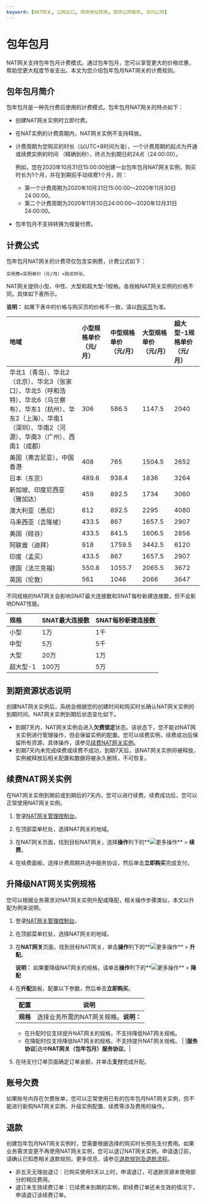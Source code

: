 ```yaml
---
keyword: [NAT网关, 公网出口, 网络地址转换, 提供公网服务, 访问公网]
---
```


# 包年包月

NAT网关支持包年包月计费模式。通过包年包月，您可以享受更大的价格优惠，帮助您更大程度节省支出。本文为您介绍包年包月NAT网关的计费规则。

## 包年包月简介

包年包月是一种先付费后使用的计费模式。包年包月NAT网关的特点如下：

-   创建NAT网关实例时立即付费。
-   在NAT实例的计费周期内，NAT网关实例不支持释放。
-   计费周期为您购买的时长（以UTC+8时间为准），一个计费周期的起点为开通或续费实例的时间 （精确到秒），终点为到期日的24点（24:00:00）。

    例如，您在2020年10月31日15:00:00创建一台包年包月NAT网关实例，购买时长为1个月，并在到期前手动续费1个月，则：

    -   第一个计费周期为2020年10月31日15:00:00～2020年11月30日24:00:00。
    -   第二个计费周期为2020年11月30日24:00:00～2020年12月31日24:00:00。
-   包年包月不支持转换为按量付费。

## 计费公式

包年包月NAT网关的计费项仅包含实例费，计费公式如下：

```
实例费=实例单价（元/月）×购买时长。
```

NAT网关提供小型、中性、大型和超大型-1规格。各规格NAT网关实例的价格不同，具体如下表所示。

**说明：** 如果下表中的价格与购买页的价格不一致，请以[购买页](https://common-buy.aliyun.com/?commodityCode=nat_gw_pre&regionId=cn-qingdao#/buy)为准。

|地域|小型规格单价（元/月）|中型规格单价（元/月）|大型规格单价（元/月）|超大型-1规格单价（元/月）|
|:-|:----------|:----------|:----------|:-------------|
|华北1（青岛）、华北2（北京）、华北3（张家口）、华北5（呼和浩特）、华北6（乌兰察布）、华东1（杭州）、华东2（上海）、华南1（深圳）、华南2（河源）、华南3（广州）、西南1（成都）|306|586.5|1147.5|2040|
|美国（弗吉尼亚）、中国香港|408|765|1504.5|2652|
|日本（东京）|489.6|938.4|1836|3264|
|新加坡、印度尼西亚（雅加达）|459|892.5|1734|3060|
|澳大利亚（悉尼）|612|892.5|2295|4080|
|马来西亚（吉隆坡）|433.5|867|1657.5|2907|
|美国（硅谷）|433.5|841.5|1606.5|2856|
|阿联酋（迪拜）|918|1759.5|3442.5|6120|
|印度（孟买）|433.5|867|1657.5|2907|
|德国（法兰克福）|550.8|1055.7|2065.5|3672|
|英国（伦敦）|561|1046|2066|3647|

不同规格的NAT网关会影响SNAT最大连接数和SNAT每秒新建连接数，但不会影响DNAT性能。

|规格|SNAT最大连接数|SNAT每秒新建连接数|
|:-|:--------|:----------|
|小型|1万|1千|
|中型|5万|5千|
|大型|20万|1万|
|超大型-1|100万|5万|

## 到期资源状态说明

创建NAT网关实例后，系统会根据您的创建时间和购买时长确认NAT网关实例的到期时间。NAT网关实例到期后状态变化如下。

-   到期7天内，NAT网关实例会进入**欠费锁定**状态。该状态下，您不能对NAT网关实例进行管理操作，但会保留实例的配置。您可以续费实例，续费成功后保留所有资源，具体操作，请参见[续费NAT网关实例](#section_bml_m6z_ayh)。
-   到期7天内未完成续费或续费不成功，到期7天后，该NAT网关实例将被释放，实例被释放后相关配置和数据将被永久删除，不可恢复。

## 续费NAT网关实例

在NAT网关实例到期前或到期后的7天内，您可以进行续费。续费成功后，您可以正常使用NAT网关实例。

1.  登录[NAT网关管理控制台](https://vpc.console.aliyun.com/nat)。

2.  在顶部菜单栏处，选择NAT网关的地域。

3.  在NAT网关页面，找到目标NAT网关，选择**操作**列下的**![更多操作](https://static-aliyun-doc.oss-accelerate.aliyuncs.com/assets/img/zh-CN/2081359951/p103337.png)** \> **续费**。

4.  在续费面板，选择计费周期并选中服务协议，然后单击**立即购买**完成支付。


## 升降级NAT网关实例规格

您可以根据业务需求对NAT网关实例升配或降配，相关操作步骤类似，本文以升配为例来说明。

1.  登录[NAT网关管理控制台](https://vpc.console.aliyun.com/nat)。

2.  在顶部菜单栏处，选择NAT网关的地域。

3.  在**NAT网关**页面，找到目标NAT网关，单击**操作**列下的**![更多操作](https://static-aliyun-doc.oss-accelerate.aliyuncs.com/assets/img/zh-CN/2081359951/p103337.png)** \> **升配**。

    **说明：** 如果要降级NAT网关的规格，请单击**操作**列下的**![更多操作](https://static-aliyun-doc.oss-accelerate.aliyuncs.com/assets/img/zh-CN/2081359951/p103337.png)** \> **降配**

4.  在**升配**面板，配置以下参数，然后单击**立即购买**。

    |配置|说明|
    |--|--|
    |**规格**|选择业务所需的NAT网关规格。**说明：**

    -   在升配时仅支持提升NAT网关的规格，不支持降低NAT网关规格。
    -   在降配时仅支持降低NAT网关的规格，不支持提升NAT网关规格。 |
    |**服务协议**|选中**NAT网关（包年包月）服务协议**。|

5.  在待支付订单页面确定订单金额，并单击**支付**完成升配。


## 账号欠费

如果账号内存在欠费账单，您可以正常使用已有的包年包月NAT网关实例，但不能进行新购NAT网关实例、升级实例配置、续费等涉及费用的操作。

## 退款

创建包年包月NAT网关实例时，您需要根据选择的购买时长预先支付费用。如果业务需求变更不再使用NAT网关实例，您可以退订NAT网关实例。申请退订前，请确认已知悉相关退款规则。更多信息，请参见[退款规则及退款流程](https://help.aliyun.com/knowledge_detail/37096.html)。

-   非五天无理由退订：已购买使用5天以上时，申请退订，可退款资源未使用部分的相应费用。
-   退订未生效续费订单：已续费未到期的实例，即续费订单还未生效的情况下，申请退订该续费订单。

